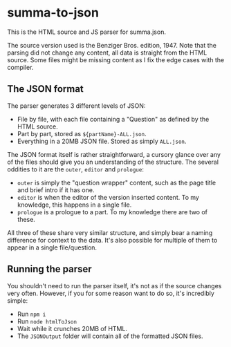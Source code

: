 # summa-to-json

This is the HTML source and JS parser for summa.json.

The source version used is the Benziger Bros. edition, 1947. Note that the parsing did not change any content, all data is straight from the HTML source. Some files might be missing content as I fix the edge cases with the compiler.

## The JSON format
The parser generates 3 different levels of JSON:
- File by file, with each file containing a "Question" as defined by the HTML source.
- Part by part, stored as `${partName}-ALL.json`.
- Everything in a 20MB JSON file. Stored as simply `ALL.json`.

The JSON format itself is rather straightforward, a cursory glance over any of the files should give you an understanding of the structure. The several oddities to it are the `outer`, `editor` and `prologue`:
- `outer` is simply the "question wrapper" content, such as the page title and brief intro if it has one.
- `editor` is when the editor of the version inserted content. To my knowledge, this happens in a single file.
- `prologue` is a prologue to a part. To my knowledge there are two of these.

All three of these share very similar structure, and simply bear a naming difference for context to the data. It's also possible for multiple of them to appear in a single file/question.

## Running the parser
You shouldn't need to run the parser itself, it's not as if the source changes very often. However, if you for some reason want to do so, it's incredibly simple:
- Run `npm i`
- Run `node htmlToJson`
- Wait while it crunches 20MB of HTML.
- The `JSONOutput` folder will contain all of the formatted JSON files.
